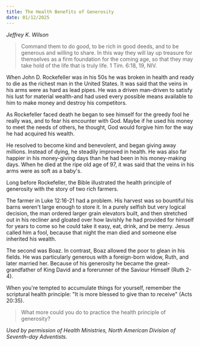 ```yaml
---
title: The Health Benefits of Generosity
date: 01/12/2025
---
```


_Jeffrey K. Wilson_

> <p></p>
> Command them to do good, to be rich in good deeds, and to be generous and willing to share. In this way they will lay up treasure for themselves as a firm foundation for the coming age, so that they may take hold of the life that is truly life. 1 Tim. 6:18, 19, NIV.

When John D. Rockefeller was in his 50s he was broken in health and ready to die as the richest man in the United States. It was said that the veins in his arms were as hard as lead pipes. He was a driven man-driven to satisfy his lust for material wealth-and had used every possible means available to him to make money and destroy his competitors.

As Rockefeller faced death he began to see himself for the greedy fool he really was, and to fear his encounter with God. Maybe if he used his money to meet the needs of others, he thought, God would forgive him for the way he had acquired his wealth.

He resolved to become kind and benevolent, and began giving away millions. Instead of dying, he steadily improved in health. He was also far happier in his money-giving days than he had been in his money-making days. When he died at the ripe old age of 97, it was said that the veins in his arms were as soft as a baby's.

Long before Rockefeller, the Bible illustrated the health principle of generosity with the story of two rich farmers.

The farmer in Luke 12:16-21 had a problem. His harvest was so bountiful his barns weren't large enough to store it. In a purely selfish but very logical decision, the man ordered larger grain elevators built, and then stretched out in his recliner and gloated over how lavishly he had provided for himself for years to come so he could take it easy, eat, drink, and be merry. Jesus called him a fool, because that night the man died and someone else inherited his wealth.

The second was Boaz. In contrast, Boaz allowed the poor to glean in his fields. He was particularly generous with a foreign-born widow, Ruth, and later married her. Because of his generosity he became the great-grandfather of King David and a forerunner of the Saviour Himself (Ruth 2-4).

When you're tempted to accumulate things for yourself, remember the scriptural health principle: "It is more blessed to give than to receive" (Acts 20:35).

> <callout></callout>
> What more could you do to practice the health principle of generosity?

_Used by permission of Health Ministries, North American Division of Seventh-day Adventists._
